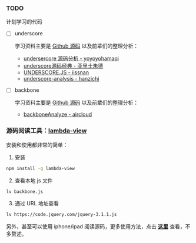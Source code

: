 
### TODO
计划学习的代码

- [ ] underscore

  学习资料主要是 [Github 源码](https://github.com/jashkenas/underscore/blob/master/underscore.js) 以及前辈们的整理分析：
  + [undersercore 源码分析 - yoyoyohamapi](https://www.gitbook.com/book/yoyoyohamapi/undersercore-analysis/details)
  + [underscore源码经典 - 亚里士朱德](https://www.kancloud.cn/digest/underscore-source/82316)
  + [UNDERSCORE.JS - iissnan](http://iissnan.com/underscore/docs/underscore.html)
  + [underscore-analysis - hanzichi](https://github.com/hanzichi/underscore-analysis/blob/master/underscore-1.8.3.js/underscore-1.8.3-analysis.js)

- [ ] backbone

  学习资料主要是 [Github 源码](https://github.com/jashkenas/backbone/blob/master/backbone.js) 以及前辈们的整理分析：
  + [backboneAnalyze - aircloud](https://github.com/aircloud/backboneAnalyze/blob/master/src/backbone.js)

### 源码阅读工具：[lambda-view](https://github.com/Jianru-Lin/lambda-view)

安装和使用都非常的简单：
1. 安装
```bash
npm install -g lambda-view
```
2. 查看本地 js 文件
```bash
lv backbone.js
```
3. 通过 URL 地址查看
```bash
lv https://code.jquery.com/jquery-3.1.1.js
```

另外，甚至可以使用 iphone/ipad 阅读源码，更多使用方法，点击 [**这里**](https://github.com/Jianru-Lin/lambda-view) 查看，不多赘述。